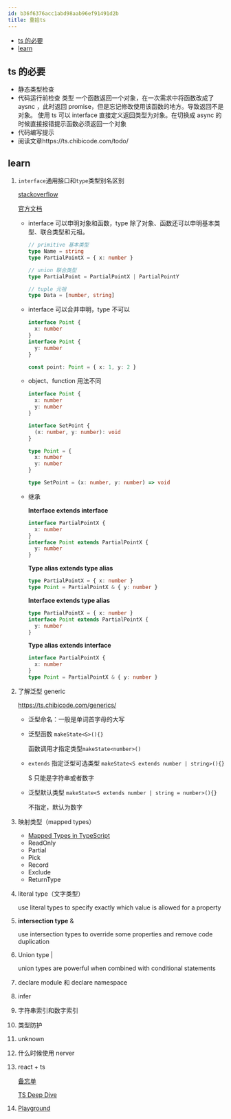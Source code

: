 ```yaml
---
id: b36f6376acc1abd98aab96ef91491d2b
title: 重拾ts
---
```


<!-- START doctoc generated TOC please keep comment here to allow auto update -->
<!-- DON'T EDIT THIS SECTION, INSTEAD RE-RUN doctoc TO UPDATE -->

- [ts 的必要](#ts-%E7%9A%84%E5%BF%85%E8%A6%81)
- [learn](#learn)

<!-- END doctoc generated TOC please keep comment here to allow auto update -->

## ts 的必要

- 静态类型检查
- 代码运行前检查 类型
  一个函数返回一个对象，在一次需求中将函数改成了 aysnc ，此时返回 promise，但是忘记修改使用该函数的地方。导致返回不是对象。
  使用 ts 可以 interface 直接定义返回类型为对象。在切换成 async 的时候直接报错提示函数必须返回一个对象
- 代码编写提示
- 阅读文章https://ts.chibicode.com/todo/

## learn

1. `interface`通用接口和`type`类型别名区别

   [stackoverflow](https://stackoverflow.com/questions/37233735/typescript-interfaces-vs-types/52682220#52682220)

   [官方文档](https://www.typescriptlang.org/docs/handbook/advanced-types.html#interfaces-vs-type-aliases)

   - interface 可以申明对象和函数，type 除了对象、函数还可以申明基本类型、联合类型和元祖。

     ```typescript
     // primitive 基本类型
     type Name = string
     type PartialPointX = { x: number }

     // union 联合类型
     type PartialPoint = PartialPointX | PartialPointY

     // tuple 元祖
     type Data = [number, string]
     ```

   - interface 可以合并申明，type 不可以

     ```typescript
     interface Point {
       x: number
     }
     interface Point {
       y: number
     }

     const point: Point = { x: 1, y: 2 }
     ```

   - object、function 用法不同

     ```typescript
     interface Point {
       x: number
       y: number
     }

     interface SetPoint {
       (x: number, y: number): void
     }

     type Point = {
       x: number
       y: number
     }

     type SetPoint = (x: number, y: number) => void
     ```

   - 继承

     **Interface extends interface**

     ```typescript
     interface PartialPointX {
       x: number
     }
     interface Point extends PartialPointX {
       y: number
     }
     ```

     **Type alias extends type alias**

     ```typescript
     type PartialPointX = { x: number }
     type Point = PartialPointX & { y: number }
     ```

     **Interface extends type alias**

     ```typescript
     type PartialPointX = { x: number }
     interface Point extends PartialPointX {
       y: number
     }
     ```

     **Type alias extends interface**

     ```typescript
     interface PartialPointX {
       x: number
     }
     type Point = PartialPointX & { y: number }
     ```

2. 了解泛型 generic

   https://ts.chibicode.com/generics/

   - 泛型命名：一般是单词首字母的大写

   - 泛型函数 `makeState<S>(){}`

     函数调用才指定类型`makeState<number>()`

   - `extends` 指定泛型可选类型 `makeState<S extends number | string>(){}`

     S 只能是字符串或者数字

   - 泛型默认类型 `makeState<S extends number | string = number>(){}`

     不指定，默认为数字

3. 映射类型（mapped types）

   - [Mapped Types in TypeScript](https://mariusschulz.com/blog/mapped-types-in-typescript)
   - ReadOnly
   - Partial
   - Pick
   - Record
   - Exclude
   - ReturnType

4. literal type（文字类型）

   use literal types to specify exactly which value is allowed for a property

5. **intersection type** &

   use intersection types to override some properties and remove code duplication

6. Union type |

   union types are powerful when combined with conditional statements

7. declare module 和 declare namespace

8. infer

9. 字符串索引和数字索引

10. 类型防护

11. unknown

12. 什么时候使用 nerver

13. react + ts

    [备忘单](https://github.com/typescript-cheatsheets/react-typescript-cheatsheet#basic-cheatsheet-table-of-contents)

    [TS Deep Dive](https://basarat.gitbook.io/typescript/)

14. [Playground](https://www.typescriptlang.org/play/#)
